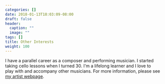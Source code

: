 ```yaml
---
categories: []
date: 2018-01-13T18:03:09-08:00
draft: false
header:
  caption: ""
  image: ""
tags: []
title: Other Interests
weight: 100
---
```


I have a parallel career as a composer and performing musician. I started taking cello lessons when I turned 30. I'm a lifelong learner and I love to play with and accompany other musicians. For more information, please see [my artist webpage](http://15people.net).

